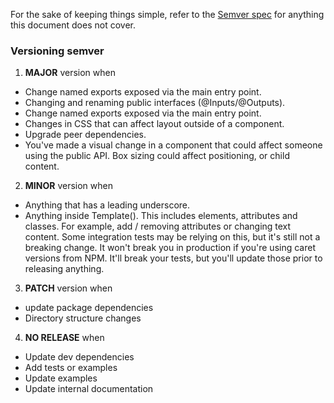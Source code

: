 For the sake of keeping things simple, refer to the [Semver spec](http://semver.org/)
for anything this document does not cover.

### Versioning semver

1. **MAJOR** version when

- Change named exports exposed via the main entry point.
- Changing and renaming public interfaces (@Inputs/@Outputs).
- Change named exports exposed via the main entry point.
- Changes in CSS that can affect layout outside of a component.
- Upgrade peer dependencies.
- You've made a visual change in a component that could affect someone using the public API.
  Box sizing could affect positioning, or child content.

2. **MINOR** version when

- Anything that has a leading underscore.
- Anything inside Template(). This includes elements, attributes and classes.
  For example, add / removing attributes or changing text content.
  Some integration tests may be relying on this, but it's still not a breaking change.
  It won't break you in production if you're using caret versions from NPM.
  It'll break your tests, but you'll update those prior to releasing anything.

3. **PATCH** version when

- update package dependencies
- Directory structure changes

4. **NO RELEASE** when

- Update dev dependencies
- Add tests or examples
- Update examples
- Update internal documentation
